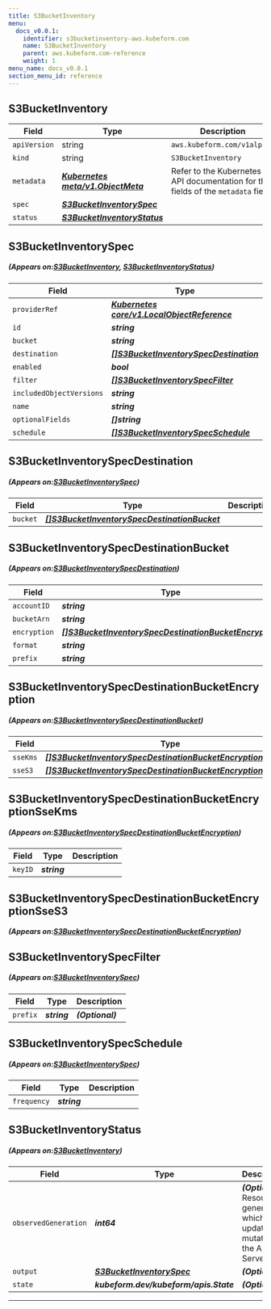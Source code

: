 ```yaml
---
title: S3BucketInventory
menu:
  docs_v0.0.1:
    identifier: s3bucketinventory-aws.kubeform.com
    name: S3BucketInventory
    parent: aws.kubeform.com-reference
    weight: 1
menu_name: docs_v0.0.1
section_menu_id: reference
---
```


## S3BucketInventory
| Field | Type | Description |
| ------ | ----- | ----------- |
| `apiVersion` | string | `aws.kubeform.com/v1alpha1` |
|    `kind` | string | `S3BucketInventory` |
| `metadata` | ***[Kubernetes meta/v1.ObjectMeta](https://kubernetes.io/docs/reference/generated/kubernetes-api/v1.13/#objectmeta-v1-meta)***|Refer to the Kubernetes API documentation for the fields of the `metadata` field.|
| `spec` | ***[S3BucketInventorySpec](#S3BucketInventorySpec)***||
| `status` | ***[S3BucketInventoryStatus](#S3BucketInventoryStatus)***||
## S3BucketInventorySpec
##### (Appears on:[S3BucketInventory](#S3BucketInventory), [S3BucketInventoryStatus](#S3BucketInventoryStatus))
| Field | Type | Description |
| ------ | ----- | ----------- |
| `providerRef` | ***[Kubernetes core/v1.LocalObjectReference](https://kubernetes.io/docs/reference/generated/kubernetes-api/v1.13/#localobjectreference-v1-core)***||
| `id` | ***string***||
| `bucket` | ***string***||
| `destination` | ***[[]S3BucketInventorySpecDestination](#S3BucketInventorySpecDestination)***||
| `enabled` | ***bool***| ***(Optional)*** |
| `filter` | ***[[]S3BucketInventorySpecFilter](#S3BucketInventorySpecFilter)***| ***(Optional)*** |
| `includedObjectVersions` | ***string***||
| `name` | ***string***||
| `optionalFields` | ***[]string***| ***(Optional)*** |
| `schedule` | ***[[]S3BucketInventorySpecSchedule](#S3BucketInventorySpecSchedule)***||
## S3BucketInventorySpecDestination
##### (Appears on:[S3BucketInventorySpec](#S3BucketInventorySpec))
| Field | Type | Description |
| ------ | ----- | ----------- |
| `bucket` | ***[[]S3BucketInventorySpecDestinationBucket](#S3BucketInventorySpecDestinationBucket)***||
## S3BucketInventorySpecDestinationBucket
##### (Appears on:[S3BucketInventorySpecDestination](#S3BucketInventorySpecDestination))
| Field | Type | Description |
| ------ | ----- | ----------- |
| `accountID` | ***string***| ***(Optional)*** |
| `bucketArn` | ***string***||
| `encryption` | ***[[]S3BucketInventorySpecDestinationBucketEncryption](#S3BucketInventorySpecDestinationBucketEncryption)***| ***(Optional)*** |
| `format` | ***string***||
| `prefix` | ***string***| ***(Optional)*** |
## S3BucketInventorySpecDestinationBucketEncryption
##### (Appears on:[S3BucketInventorySpecDestinationBucket](#S3BucketInventorySpecDestinationBucket))
| Field | Type | Description |
| ------ | ----- | ----------- |
| `sseKms` | ***[[]S3BucketInventorySpecDestinationBucketEncryptionSseKms](#S3BucketInventorySpecDestinationBucketEncryptionSseKms)***| ***(Optional)*** |
| `sseS3` | ***[[]S3BucketInventorySpecDestinationBucketEncryptionSseS3](#S3BucketInventorySpecDestinationBucketEncryptionSseS3)***| ***(Optional)*** |
## S3BucketInventorySpecDestinationBucketEncryptionSseKms
##### (Appears on:[S3BucketInventorySpecDestinationBucketEncryption](#S3BucketInventorySpecDestinationBucketEncryption))
| Field | Type | Description |
| ------ | ----- | ----------- |
| `keyID` | ***string***||
## S3BucketInventorySpecDestinationBucketEncryptionSseS3
##### (Appears on:[S3BucketInventorySpecDestinationBucketEncryption](#S3BucketInventorySpecDestinationBucketEncryption))
## S3BucketInventorySpecFilter
##### (Appears on:[S3BucketInventorySpec](#S3BucketInventorySpec))
| Field | Type | Description |
| ------ | ----- | ----------- |
| `prefix` | ***string***| ***(Optional)*** |
## S3BucketInventorySpecSchedule
##### (Appears on:[S3BucketInventorySpec](#S3BucketInventorySpec))
| Field | Type | Description |
| ------ | ----- | ----------- |
| `frequency` | ***string***||
## S3BucketInventoryStatus
##### (Appears on:[S3BucketInventory](#S3BucketInventory))
| Field | Type | Description |
| ------ | ----- | ----------- |
| `observedGeneration` | ***int64***| ***(Optional)*** Resource generation, which is updated on mutation by the API Server.|
| `output` | ***[S3BucketInventorySpec](#S3BucketInventorySpec)***| ***(Optional)*** |
| `state` | ***kubeform.dev/kubeform/apis.State***| ***(Optional)*** |
---

